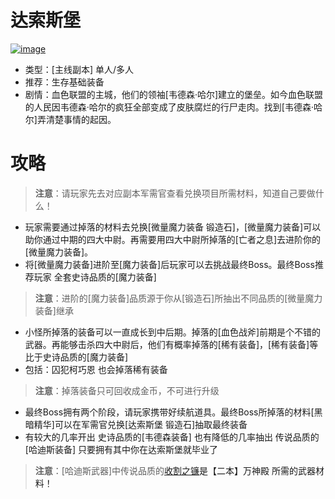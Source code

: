 # 达索斯堡
<a href="https://ibb.co/2Zjc7Q0"><img src="https://i.ibb.co/BngTVxH/image.png" alt="image" border="0"></a>
* 类型：[主线副本] 单人/多人
* 推荐：生存基础装备
* 剧情：血色联盟的主城，他们的领袖[韦德森·哈尔]建立的堡垒。如今血色联盟的人民因韦德森·哈尔的疯狂全部变成了皮肤腐烂的行尸走肉。找到[韦德森·哈尔]弄清楚事情的起因。
# 攻略
>**注意**：请玩家先去对应副本军需官查看兑换项目所需材料，知道自己要做什么！
* 玩家需要通过掉落的材料去兑换[微量魔力装备 锻造石]，[微量魔力装备]可以助你通过中期的四大中尉。再需要用四大中尉所掉落的[亡者之息]去进阶你的[微量魔力装备]。
* 将[微量魔力装备]进阶至[魔力装备]后玩家可以去挑战最终Boss。最终Boss推荐玩家 全套史诗品质的[魔力装备]
>**注意**：进阶的[魔力装备]品质源于你从[锻造石]所抽出不同品质的[微量魔力装备]继承
* 小怪所掉落的装备可以一直成长到中后期。掉落的[血色战斧]前期是个不错的武器。再能够击杀四大中尉后，他们有概率掉落的[稀有装备]，[稀有装备]等比于史诗品质的[魔力装备]
* 包括：囚犯柯巧恩 也会掉落稀有装备
>**注意**：掉落装备只可回收成金币，不可进行升级
* 最终Boss拥有两个阶段，请玩家携带好续航道具。最终Boss所掉落的材料[黑暗精华]可以在军需官兑换[达索斯堡 锻造石]抽取最终装备
* 有较大的几率开出 史诗品质的[韦德森装备] 也有降低的几率抽出 传说品质的[哈迪斯装备] 只要拥有其中你在达索斯堡就毕业了
>**注意**：[哈迪斯武器]中传说品质的<a href="https://github.com/LeafletXD/Minecraft-Yuanchu-Server-Wiki/blob/main/Wiki/RPG%E9%81%93%E5%85%B7/%E8%BF%91%E6%88%98%E6%AD%A6%E5%99%A8/%E5%89%91/%E6%94%B6%E5%89%B2%E4%B9%8B%E9%95%B0.md">收割之镰<a/>是【二本】万神殿 所需的武器材料！
